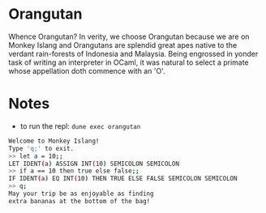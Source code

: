 # Orangutan

Whence Orangutan? In verity, we choose Orangutan because we are on Monkey Islang
and Orangutans are splendid great apes native to the verdant rain-forests of
Indonesia and Malaysia. Being engrossed in yonder task of writing an interpreter
in OCaml, it was natural to select a primate whose appellation doth commence with
an 'O'.

# Notes

- to run the repl: `dune exec orangutan`
``` bash
Welcome to Monkey Islang!
Type 'q;' to exit.
>> let a = 10;;
LET IDENT(a) ASSIGN INT(10) SEMICOLON SEMICOLON
>> if a == 10 then true else false;;
IF IDENT(a) EQ INT(10) THEN TRUE ELSE FALSE SEMICOLON SEMICOLON
>> q;
May your trip be as enjoyable as finding
extra bananas at the bottom of the bag!
```
